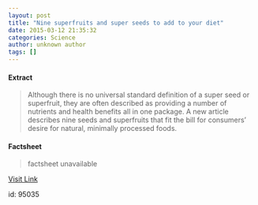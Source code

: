 ```yaml
---
layout: post
title: "Nine superfruits and super seeds to add to your diet"
date: 2015-03-12 21:35:32
categories: Science
author: unknown author
tags: []
---
```



#### Extract
>Although there is no universal standard definition of a super seed or superfruit, they are often described as providing a number of nutrients and health benefits all in one package. A new article describes nine seeds and superfruits that fit the bill for consumers’ desire for natural, minimally processed foods.

#### Factsheet
>factsheet unavailable

[Visit Link](http://feeds.sciencedaily.com/~r/sciencedaily/~3/rHk7ClchYJo/150312173532.htm)

id:   95035
